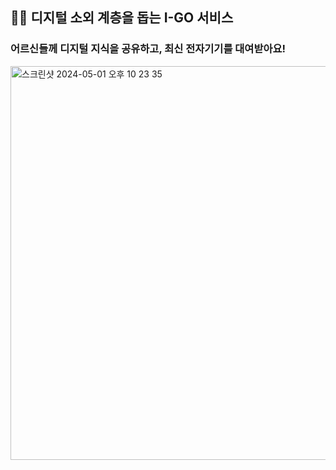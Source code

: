 ## 🙌🏻 디지털 소외 계층을 돕는 I-GO 서비스
### 어르신들께 디지털 지식을 공유하고, 최신 전자기기를 대여받아요!
<img width="630" alt="스크린샷 2024-05-01 오후 10 23 35" src="https://github.com/Lion-11th-Team/I-GO-FRONT/assets/113417326/87688bc1-865d-4b99-a24c-439a558fdeb6">
